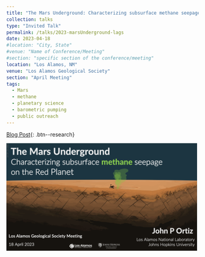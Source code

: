 ```yaml
---
title: "The Mars Underground: Characterizing subsurface methane seepage on the Red Planet"
collection: talks
type: "Invited Talk"
permalink: /talks/2023-marsUnderground-lags
date: 2023-04-18
#location: "City, State"
#venue: "Name of Conference/Meeting"
#section: "specific section of the conference/meeting"
location: "Los Alamos, NM"
venue: "Los Alamos Geological Society"
section: "April Meeting"
tags:
  - Mars
  - methane
  - planetary science
  - barometric pumping
  - public outreach
---
```


<!-- excerpt: "<img src='/images/posts/nmtBureau_walkoutSlide.png' alt='NMT-talkBanner' width='500px'/>" -->

<!-- NOTE: the featured callout in front matter allows the post to appear automatically on the ABOUT page if enabled there. -->
<!-- NOTE: the except_separator in the front matter allows you to manually specify how much of the post is included in the except (in this case, everything between the ``more`` callout. -->

[Blog Post](/posts/2023/4/lagsMeeting/){: .btn--research}

<!-- I will be delivering a talk for the April meeting of the Los Alamos Geological -->
<!-- Society (LAGS). The talk will feature results from a recent, -->
<!-- previously-published article on Mars methane variations, as well as ongoing -->
<!-- work aimed at determining the optimal times to collect atmospheric samples as -->
<!-- *Curiosity* nears its end of life. -->
<!--  -->
<!-- **When:** Tuesday April 18th &nbsp;&nbsp; \| &nbsp;&nbsp; 7 - 8 pm  -->
<!--  -->
<!-- **Where:** Zoom (link provided in the LAGS newsletter)  -->
<!-- [> [Zoom](https://zoom.us/j/99880495832){: .btn--research} <]  -->
<!--  -->
<!-- **Title:**  The Mars Underground: Characterizing subsurface methane seepage on the Red Planet -->
<!--  -->
<!-- **Abstract:** -->
<!-- > The existence of methane on Mars is a topic of significant interest because it is a potential biosignature – a sign of past or present life. General consensus is that, whether the source of methane is biogenic or abiogenic, it is most likely generated underground. To date, neither the source of methane on Mars nor the mechanism for transmission from the subsurface to the atmosphere are fully understood. Another part of this mystery is that measurements of atmospheric methane collected by Curiosity rover indicate that concentrations vary both seasonally and over short time scales (i.e., from hours to a couple sols). As the *Curiosity* rover nears the end of its life, onboard power becomes an increasing concern, and the pump life of the atmospheric sampler becomes a highly valuable resource. In order to balance these concerns, as well as the needs of other science areas of the mission, we need to be strategic in the choice of times that Curiosity collects its remaining samples. -->
<!-- <br><br> -->
<!-- In the first part of this talk, I will present numerical flow and transport simulations of deeply-sourced methane venting to Mars’ atmosphere via barometric-pressure pumping – a common process on Earth whereby atmospheric fluctuations progressively pull underground gases upward through fracture networks to the surface. We propose that this could be an effective mechanism to explain how deep underground methane reaches the atmosphere and produces the short-term variations observed. -->
<!-- <br><br> -->
<!-- In the second part of this talk, I will discuss ongoing work that uses these barometric pumping simulations to try to predict optimal times for Curiosity to collect methane samples. The simulations incorporate more advanced physics and atmospheric coupling in order to identify potential timing of experiments that would maximize the scientific returns of the final stage of Curiosity’s mission. -->

 



<!-- ![NMT-talkBanner](/images/posts/nmtBureau_walkoutSlide.png) -->

<img src="/images/posts/lags_walkoutSlide.png" alt="LAGS-talkBanner" width="500px"/>

<!-- Excerpt this whole post: -->
<!-- more -->

